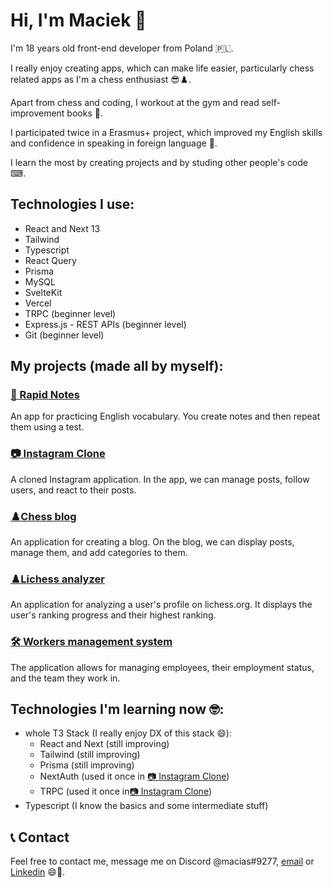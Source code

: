 # Hi, I'm Maciek 👋

I'm 18 years old front-end developer from Poland 🇵🇱.

I really enjoy creating apps, which can make life easier, particularly chess related apps as I'm a chess enthusiast 😎♟️.

Apart from chess and coding, I workout at the gym and read self-improvement books 📖.

I participated twice in a Erasmus+ project, which improved my English skills and confidence in speaking in foreign language 💪.

I learn the most by creating projects and by studing other people's code ⌨.

## Technologies I use:
- React and Next 13
- Tailwind
- Typescript 
- React Query
- Prisma
- MySQL
- SvelteKit
- Vercel
- TRPC (beginner level)
- Express.js - REST APIs (beginner level)
- Git (beginner level)

## My projects (made all by myself):

### [📝 Rapid Notes](https://github.com/macias34/notes)
An app for practicing English vocabulary. You create notes and then repeat them using a test.

### [📷 Instagram Clone](https://github.com/macias34/instagram-clone)
A cloned Instagram application. In the app, we can manage posts, follow users, and react to their posts.

### [♟️Chess blog](https://github.com/macias34/blog)
An application for creating a blog. On the blog, we can display posts, manage them, and add categories to them.

### [♟️Lichess analyzer](https://github.com/macias34/lichess_analyzer)
An application for analyzing a user's profile on lichess.org. It displays the user's ranking progress and their highest ranking.

### [🛠️ Workers management system](https://github.com/macias34/workers)
The application allows for managing employees, their employment status, and the team they work in.

## Technologies I'm learning now 🤓:
- whole T3 Stack (I really enjoy DX of this stack 😄): 
  - React and Next (still improving)
  - Tailwind (still improving)
  - Prisma (still improving)
  - NextAuth (used it once in [📷 Instagram Clone](https://github.com/macias34/instagram-clone))
  - TRPC (used it once in[📷 Instagram Clone](https://github.com/macias34/instagram-clone))
- Typescript (I know the basics and some intermediate stuff)


## 📞 Contact

Feel free to contact me, message me on Discord @macias#9277, [email](mailto:radzimirskimaciej34@gmail.com) or [Linkedin](https://www.linkedin.com/in/maciej-radzimirski-3944521a4/) 😄🙏.
